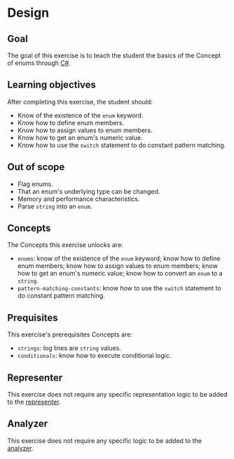 # Design

## Goal

The goal of this exercise is to teach the student the basics of the Concept of enums through [C#][docs.microsoft.com-enum].

## Learning objectives

After completing this exercise, the student should:

- Know of the existence of the `enum` keyword.
- Know how to define enum members.
- Know how to assign values to enum members.
- Know how to get an enum's numeric value.
- Know how to use the `switch` statement to do constant pattern matching.

## Out of scope

- Flag enums.
- That an enum's underlying type can be changed.
- Memory and performance characteristics.
- Parse `string` into an `enum`.

## Concepts

The Concepts this exercise unlocks are:

- `enums`: know of the existence of the `enum` keyword; know how to define enum members; know how to assign values to enum members; know how to get an enum's numeric value; know how to convert an `enum` to a `string`.
- `pattern-matching-constants`: know how to use the `switch` statement to do constant pattern matching.

## Prequisites

This exercise's prerequisites Concepts are:

- `strings`: log lines are `string` values.
- `conditionals`: know how to execute conditional logic.

## Representer

This exercise does not require any specific representation logic to be added to the [representer][representer].

## Analyzer

This exercise does not require any specific logic to be added to the [analyzer][analyzer].

[analyzer]: https://github.com/exercism/csharp-analyzer
[representer]: https://github.com/exercism/csharp-representer
[docs.microsoft.com-enum]: https://docs.microsoft.com/en-us/dotnet/csharp/language-reference/builtin-types/enum
